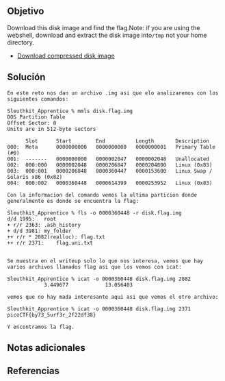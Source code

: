 ## Objetivo
Download this disk image and find the flag.Note: if you are using the webshell, download and extract the disk image into`/tmp` not your home directory.

- [Download compressed disk image](https://artifacts.picoctf.net/c/138/disk.flag.img.gz)
## Solución

```
En este reto nos dan un archivo .img asi que elo analizaremos con los siguientes comandos:
```

```
Sleuthkit_Apprentice % mmls disk.flag.img
DOS Partition Table
Offset Sector: 0
Units are in 512-byte sectors

      Slot      Start        End          Length       Description
000:  Meta      0000000000   0000000000   0000000001   Primary Table (#0)
001:  -------   0000000000   0000002047   0000002048   Unallocated
002:  000:000   0000002048   0000206847   0000204800   Linux (0x83)
003:  000:001   0000206848   0000360447   0000153600   Linux Swap / Solaris x86 (0x82)
004:  000:002   0000360448   0000614399   0000253952   Linux (0x83)
```

```
Con la informacion del comando vemos la ultima particion donde generalmente es donde se encuentra la flag:
```

```
Sleuthkit_Apprentice % fls -o 0000360448 -r disk.flag.img 
d/d 1995:	root
+ r/r 2363:	.ash_history
+ d/d 3981:	my_folder
++ r/r * 2082(realloc):	flag.txt
++ r/r 2371:	flag.uni.txt


Se muestra en el writeup solo lo que nos interesa, vemos que hay varios archivos llamados flag asi que los vemos con icat:
```

```
Sleuthkit_Apprentice % icat -o 0000360448 disk.flag.img 2082
            3.449677            13.056403

vemos que no hay mada interesante aqui asi que vemos el otro archivo:
```

```
Sleuthkit_Apprentice % icat -o 0000360448 disk.flag.img 2371
picoCTF{by73_5urf3r_2f22df38}

Y encontramos la flag.
```
## Notas adicionales
## Referencias
